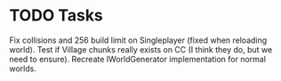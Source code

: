 # TODO Tasks

Fix collisions and 256 build limit on Singleplayer (fixed when 
reloading world).
Test if Village chunks really exists on CC (I think they do, but we 
need to ensure).
Recreate IWorldGenerator implementation for normal worlds.

